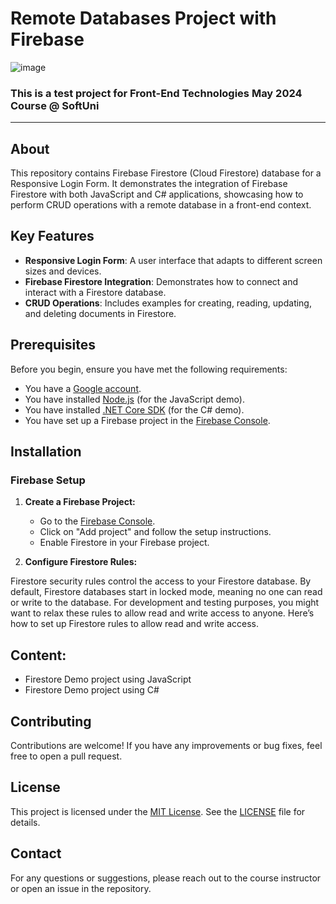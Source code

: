 # Remote Databases Project with Firebase

![image](https://img.shields.io/badge/firebase-ffca28?style=for-the-badge&logo=firebase&logoColor=black)

### This is a test project for **Front-End Technologies** May 2024 Course @ SoftUni

---

## About

This repository contains Firebase Firestore (Cloud Firestore) database for a Responsive Login Form. It demonstrates the integration of Firebase Firestore with both JavaScript and C# applications, showcasing how to perform CRUD operations with a remote database in a front-end context.

## Key Features

- **Responsive Login Form**: A user interface that adapts to different screen sizes and devices.
- **Firebase Firestore Integration**: Demonstrates how to connect and interact with a Firestore database.
- **CRUD Operations**: Includes examples for creating, reading, updating, and deleting documents in Firestore.

## Prerequisites

Before you begin, ensure you have met the following requirements:

- You have a [Google account](https://accounts.google.com/).
- You have installed [Node.js](https://nodejs.org/) (for the JavaScript demo).
- You have installed [.NET Core SDK](https://dotnet.microsoft.com/download) (for the C# demo).
- You have set up a Firebase project in the [Firebase Console](https://console.firebase.google.com/).

## Installation

### Firebase Setup

1. **Create a Firebase Project:**

   - Go to the [Firebase Console](https://console.firebase.google.com/).
   - Click on "Add project" and follow the setup instructions.
   - Enable Firestore in your Firebase project.

2. **Configure Firestore Rules:**

Firestore security rules control the access to your Firestore database. By default, Firestore databases start in locked mode, meaning no one can read or write to the database. For development and testing purposes, you might want to relax these rules to allow read and write access to anyone. Here’s how to set up Firestore rules to allow read and write access.
  
## Content:

- Firestore Demo project using JavaScript
- Firestore Demo project using C#
  
## Contributing
Contributions are welcome! If you have any improvements or bug fixes, feel free to open a pull request.

## License
This project is licensed under the [MIT License](LICENSE). See the [LICENSE](LICENSE) file for details.

## Contact
For any questions or suggestions, please reach out to the course instructor or open an issue in the repository.
